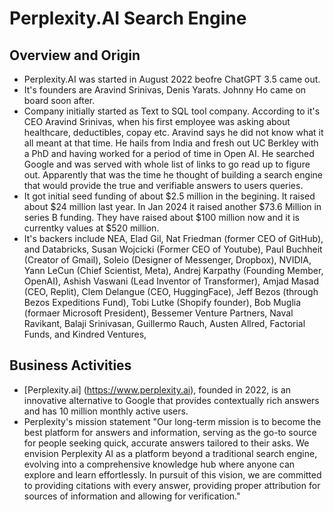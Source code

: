 # Perplexity.AI Search Engine

## Overview and Origin
* Perplexity.AI was started in August 2022 beofre ChatGPT 3.5 came out. 
* It's founders are Aravind Srinivas, Denis Yarats. Johnny Ho came on board soon after.
* Company initially started as Text to SQL tool company. According to it's CEO Aravind Srinivas, when his first employee was asking about healthcare, deductibles, copay etc. Aravind says he did not know what it all meant at that time. He hails from India and fresh out UC Berkley with a PhD and having worked for a period of time in Open AI.  He searched Google and was served with whole list of links to go read up to figure out. Apparently that was the time he thought of building a search engine that would provide the true and verifiable answers to users queries. 
* It got initial seed funding of about $2.5 million in the begining. It raised about $24 million last year. In Jan 2024 it raised another $73.6 Million in series B funding. They have raised about $100 million now and it is currentky values at $520 million. 
* It's backers include NEA, Elad Gil, Nat Friedman (former CEO of GitHub), and Databricks, Susan Wojcicki (Former CEO of Youtube), Paul Buchheit (Creator of Gmail), Soleio (Designer of Messenger, Dropbox), NVIDIA, Yann LeCun (Chief Scientist, Meta), Andrej Karpathy (Founding Member, OpenAI), Ashish Vaswani (Lead Inventor of Transformer), Amjad Masad (CEO, Replit), Clem Delangue (CEO, HuggingFace), Jeff Bezos (through Bezos Expeditions Fund), Tobi Lutke (Shopify founder), Bob Muglia (formaer Microsoft President), Bessemer Venture Partners, Naval Ravikant, Balaji Srinivasan, Guillermo Rauch, Austen Allred, Factorial Funds, and Kindred Ventures,

## Business Activities
* [Perplexity.ai] (https://www.perplexity.ai), founded in 2022, is an innovative alternative to Google that provides contextually rich answers and has 10 million monthly active users.
* Perplexity's mission statement "Our long-term mission is to become the best platform for answers and information, serving as the go-to source for people seeking quick, accurate answers tailored to their asks.
We envision Perplexity AI as a platform beyond a traditional search engine, evolving into a comprehensive knowledge hub where anyone can explore and learn effortlessly. In pursuit of this vision, we are committed to providing citations with every answer, providing proper attribution for sources of information and allowing for verification."

